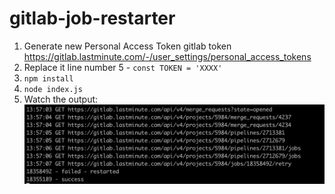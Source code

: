# gitlab-job-restarter

1. Generate new Personal Access Token gitlab token  
https://gitlab.lastminute.com/-/user_settings/personal_access_tokens
2. Replace it line number 5 - `const TOKEN = 'XXXX'`
3. `npm install`
4. `node index.js`
5. Watch the output:
![output](https://github.com/mateusz-orawczak/gitlab-job-restarter/blob/main/output.png?raw=true)